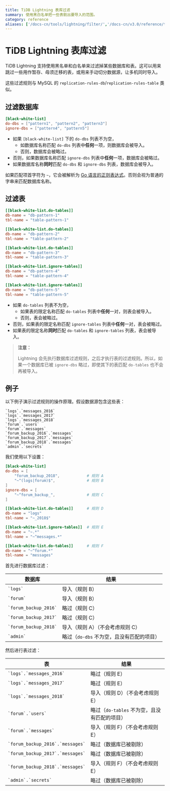 ```yaml
---
title: TiDB Lightning 表库过滤
summary: 使用黑白名单把一些表剔出要导入的范围。
category: reference
aliases: ['/docs-cn/tools/lightning/filter/','/docs-cn/v3.0/reference/tools/tidb-lightning/filter/']
---
```


# TiDB Lightning 表库过滤

TiDB Lightning 支持使用黑名单和白名单来过滤掉某些数据库和表。这可以用来跳过一些用作暂存、毋须迁移的表，或用来手动切分数据源，让多机同时导入。

这些过滤规则与 MySQL 的 `replication-rules-db`/`replication-rules-table` 类似。

## 过滤数据库

```toml
[black-white-list]
do-dbs = ["pattern1", "pattern2", "pattern3"]
ignore-dbs = ["pattern4", "pattern5"]
```

* 如果 `[black-white-list]` 下的 `do-dbs` 列表不为空，
    * 如数据库名称匹配 `do-dbs` 列表中**任何**一项，则数据库会被导入。
    * 否则，数据库会被略过。
* 否则，如果数据库名称匹配 `ignore-dbs` 列表中**任何**一项，数据库会被略过。
* 如果数据库名称**同时**匹配 `do-dbs` 和 `ignore-dbs` 列表，数据库会被导入。

如果匹配项首字符为 `~`，它会被解析为 [Go 语言的正则表达式](https://golang.org/pkg/regexp/syntax/#hdr-syntax)。否则会视为普通的字串来匹配数据库名称。

## 过滤表

```toml
[[black-white-list.do-tables]]
db-name = "db-pattern-1"
tbl-name = "table-pattern-1"

[[black-white-list.do-tables]]
db-name = "db-pattern-2"
tbl-name = "table-pattern-2"

[[black-white-list.do-tables]]
db-name = "db-pattern-3"
tbl-name = "table-pattern-3"

[[black-white-list.ignore-tables]]
db-name = "db-pattern-4"
tbl-name = "table-pattern-4"

[[black-white-list.ignore-tables]]
db-name = "db-pattern-5"
tbl-name = "table-pattern-5"
```

* 如果 `do-tables` 列表不为空，
    * 如果表的限定名称匹配 `do-tables` 列表中**任何**一对，则表会被导入。
    * 否则，表会被略过。
* 否则，如果表的限定名称匹配 `ignore-tables` 列表中**任何**一对，表会被略过。
* 如果表的限定名称**同时**匹配 `do-tables` 和 `ignore-tables` 列表，表会被导入。

> **注意：**
>
> Lightning 会先执行数据库过滤规则，之后才执行表的过滤规则。所以，如果一个数据库已被 `ignore-dbs` 略过，即使其下的表匹配 `do-tables` 也不会再被导入。

## 例子

以下例子演示过滤规则的操作原理。假设数据源包含这些表：

```
`logs`.`messages_2016`
`logs`.`messages_2017`
`logs`.`messages_2018`
`forum`.`users`
`forum`.`messages`
`forum_backup_2016`.`messages`
`forum_backup_2017`.`messages`
`forum_backup_2018`.`messages`
`admin`.`secrets`
```

我们使用以下设置：

```toml
[black-white-list]
do-dbs = [
    "forum_backup_2018",            # 规则 A
    "~^(logs|forum)$",              # 规则 B
]
ignore-dbs = [
    "~^forum_backup_",              # 规则 C
]

[[black-white-list.do-tables]]      # 规则 D
db-name = "logs"
tbl-name = "~_2018$"

[[black-white-list.ignore-tables]]  # 规则 E
db-name = "~.*"
tbl-name = "~^messages.*"

[[black-white-list.do-tables]]      # 规则 F
db-name = "~^forum.*"
tbl-name = "messages"
```

首先进行数据库过滤：

| 数据库                     | 结果          |
|---------------------------|--------------|
| `` `logs` ``              | 导入（规则 B） |
| `` `forum` ``             | 导入（规则 B） |
| `` `forum_backup_2016` `` | 略过（规则 C） |
| `` `forum_backup_2017` `` | 略过（规则 C） |
| `` `forum_backup_2018` `` | 导入（规则 A）（不会考虑规则 C） |
| `` `admin` ``             | 略过（`do-dbs` 不为空，且没有匹配的项目） |

然后进行表过滤：

| 表                                   | 结果          |
|--------------------------------------|--------------|
| `` `logs`.`messages_2016` ``         | 略过（规则 E） |
| `` `logs`.`messages_2017` ``         | 略过（规则 E） |
| `` `logs`.`messages_2018` ``         | 导入（规则 D）（不会考虑规则 E） |
| `` `forum`.`users` ``                | 略过（`do-tables` 不为空，且没有匹配的项目） |
| `` `forum`.`messages` ``             | 导入（规则 F）（不会考虑规则 E） |
| `` `forum_backup_2016`.`messages` `` | 略过（数据库已被剔除） |
| `` `forum_backup_2017`.`messages` `` | 略过（数据库已被剔除） |
| `` `forum_backup_2018`.`messages` `` | 导入（规则 F）（不会考虑规则 E） |
| `` `admin`.`secrets` ``              | 略过（数据库已被剔除） |
